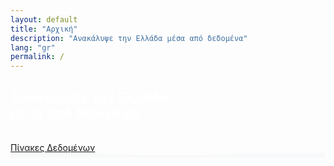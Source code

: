 ```yaml
---
layout: default
title: "Αρχική"
description: "Aνακάλυψε την Ελλάδα μέσα από δεδομένα"
lang: "gr"
permalink: /
---
```


<section class="bg-half-260 d-table w-100" style="background: url('{{ site.baseurl }}/assets/bg-3.webp') center center;">
    <div class="bg-overlay"></div>
    <div class="container">
        <div class="row justify-content-center">
            <div class="col-12 text-center">
                <div class="title-heading mt-4">
                    <h1 style="color:white;">Ανακάλυψε την Ελλάδα<br> μέσα από δεδομένα.</h1>
                    <br>
                    <a href="{{ site.baseurl }}/reports/" target="_blank" class="btn-custom">Πίνακες Δεδομένων</a>
                </div>
            </div>
        </div>
    </div>

</section>
<div class="position-relative">
    <div class="shape overflow-hidden text-color-white">
        <svg viewBox="0 0 2880 48" fill="none" xmlns="http://www.w3.org/2000/svg">
            <path d="M0 48H1437.5H2880V0H2160C1442.5 52 720 0 720 0H0V48Z" fill="#F8F9FA"></path>
        </svg>
    </div>
</div>